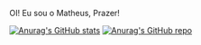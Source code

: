 OI! Eu sou o Matheus, Prazer!

[![Anurag's GitHub stats](https://github-readme-stats.vercel.app/api?username=AshPolluXc6&show_icons=true&theme=radical)](https://github.com/AshPolluXc6/github-readme-stats)
[![Anurag's GitHub repo](https://github-readme-repo.vercel.app/api?username=AshPolluXc6&show_icons=true&theme=radical)](https://github.com/AshPolluXc6/github-readme-repo)

